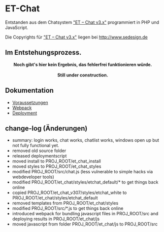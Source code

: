 # ET-Chat
Entstanden aus dem Chatsystem ["ET – Chat v3.x"](http://www.sedesign.de/de_produkte_chat-v3.html) programmiert in PHP und JavaScript.

Die Copyrights für ["ET – Chat v3.x"](http://www.sedesign.de/de_produkte_chat-v3.html) liegen bei http://www.sedesign.de

## Im Entstehungsprozess.

<center><b>Noch gibt's hier kein Ergebnis, das fehlerfrei funktionieren würde.</b></center>
<br />
<center><b>Still under construction.</b></center>

## Dokumentation
* [Voraussetzungen](doc/requirements.de.md)
* [Webpack](doc/webpack.de.md)
* [Deployment](doc/deploy.de.md)

## change-log (Änderungen)
* summary: login works, chat works, chatlist works, windows open up but not fully functional yet.
* removed old source folder
* released deploymentscript
* moved install to PROJ_ROOT/et_chat_install
* moved styles to PROJ_ROOT/et_chat_styles
* modified PROJ_ROOT/src/chat.js (less vulnerable to simple hacks via webdeveloper tools)
* modified PROJ_ROOT/et_chat/styles/etchat_default/* to get things back online
* copied PROJ_ROOT/et_chat_v307/styles/etchat_white to PROJ_ROOT/et_chat/styles/etchat_default
* removed templates from PROJ_ROOT/et_chat/styles
* modified PROJ_ROOT/src/*.js to get things back online
* introduced webpack for bundling javascript files in PROJ_ROOT/src and deploying results in PROJ_ROOT/et_chat/js
* moved javascript from folder PROJ_ROOT/et_chat/js to PROJ_ROOT/src